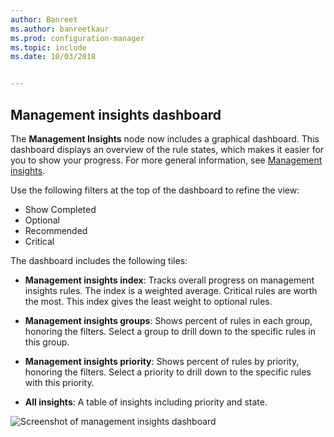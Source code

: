 ```yaml
---
author: Banreet
ms.author: banreetkaur
ms.prod: configuration-manager
ms.topic: include
ms.date: 10/03/2018


---
```


## <a name="bkmk_insights"></a> Management insights dashboard
<!--1357979-->

The **Management Insights** node now includes a graphical dashboard. This dashboard displays an overview of the rule states, which makes it easier for you to show your progress. For more general information, see [Management insights](../../../servers/manage/management-insights.md).

Use the following filters at the top of the dashboard to refine the view:
- Show Completed
- Optional
- Recommended
- Critical

The dashboard includes the following tiles:
- **Management insights index**: Tracks overall progress on management insights rules. The index is a weighted average. Critical rules are worth the most. This index gives the least weight to optional rules.  

- **Management insights groups**: Shows percent of rules in each group, honoring the filters. Select a group to drill down to the specific rules in this group.  

- **Management insights priority**: Shows percent of rules by priority, honoring the filters. Select a priority to drill down to the specific rules with this priority.  

- **All insights**: A table of insights including priority and state.  

![Screenshot of management insights dashboard](../../media/1357979-management-insights-dashboard.png)


